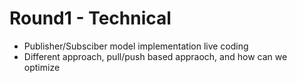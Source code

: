# Round1 - Technical

- Publisher/Subsciber model implementation live coding
- Different approach, pull/push based appraoch, and how can we optimize
